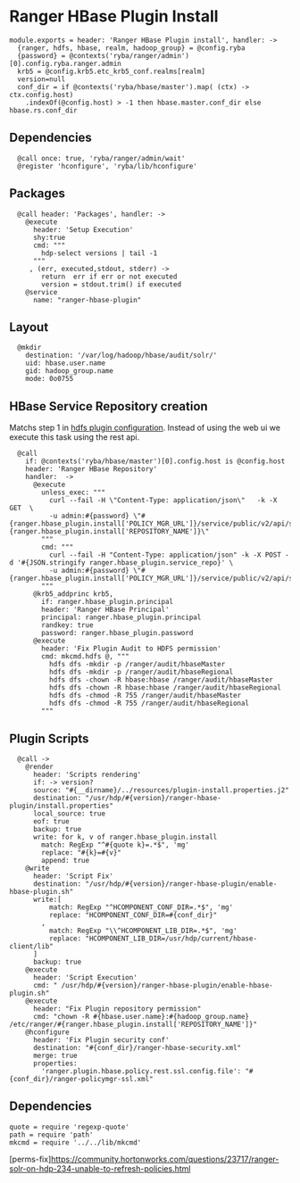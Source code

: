 # Ranger HBase Plugin Install

    module.exports = header: 'Ranger HBase Plugin install', handler: ->
      {ranger, hdfs, hbase, realm, hadoop_group} = @config.ryba
      {password} = @contexts('ryba/ranger/admin')[0].config.ryba.ranger.admin
      krb5 = @config.krb5.etc_krb5_conf.realms[realm]
      version=null
      conf_dir = if @contexts('ryba/hbase/master').map( (ctx) -> ctx.config.host)
        .indexOf(@config.host) > -1 then hbase.master.conf_dir else hbase.rs.conf_dir

## Dependencies

      @call once: true, 'ryba/ranger/admin/wait'
      @register 'hconfigure', 'ryba/lib/hconfigure'

## Packages

      @call header: 'Packages', handler: ->
        @execute
          header: 'Setup Execution'
          shy:true
          cmd: """
            hdp-select versions | tail -1
          """
         , (err, executed,stdout, stderr) ->
            return  err if err or not executed
            version = stdout.trim() if executed
        @service
          name: "ranger-hbase-plugin"

## Layout

      @mkdir
        destination: '/var/log/hadoop/hbase/audit/solr/'
        uid: hbase.user.name
        gid: hadoop_group.name
        mode: 0o0755

## HBase Service Repository creation
Matchs step 1 in [hdfs plugin configuration][hbase-plugin]. Instead of using the web ui
we execute this task using the rest api.

      @call 
        if: @contexts('ryba/hbase/master')[0].config.host is @config.host 
        header: 'Ranger HBase Repository'
        handler:  ->
          @execute
            unless_exec: """
              curl --fail -H \"Content-Type: application/json\"   -k -X GET  \ 
              -u admin:#{password} \"#{ranger.hbase_plugin.install['POLICY_MGR_URL']}/service/public/v2/api/service/name/#{ranger.hbase_plugin.install['REPOSITORY_NAME']}\"
            """
            cmd: """
              curl --fail -H "Content-Type: application/json" -k -X POST -d '#{JSON.stringify ranger.hbase_plugin.service_repo}' \
              -u admin:#{password} \"#{ranger.hbase_plugin.install['POLICY_MGR_URL']}/service/public/v2/api/service/\"
            """
          @krb5_addprinc krb5,
            if: ranger.hbase_plugin.principal
            header: 'Ranger HBase Principal'
            principal: ranger.hbase_plugin.principal
            randkey: true
            password: ranger.hbase_plugin.password
          @execute
            header: 'Fix Plugin Audit to HDFS permission'
            cmd: mkcmd.hdfs @, """
              hdfs dfs -mkdir -p /ranger/audit/hbaseMaster
              hdfs dfs -mkdir -p /ranger/audit/hbaseRegional
              hdfs dfs -chown -R hbase:hbase /ranger/audit/hbaseMaster
              hdfs dfs -chown -R hbase:hbase /ranger/audit/hbaseRegional
              hdfs dfs -chmod -R 755 /ranger/audit/hbaseMaster
              hdfs dfs -chmod -R 755 /ranger/audit/hbaseRegional
            """

## Plugin Scripts 

      @call ->
        @render
          header: 'Scripts rendering'
          if: -> version?
          source: "#{__dirname}/../resources/plugin-install.properties.j2"
          destination: "/usr/hdp/#{version}/ranger-hbase-plugin/install.properties"
          local_source: true
          eof: true
          backup: true
          write: for k, v of ranger.hbase_plugin.install
            match: RegExp "^#{quote k}=.*$", 'mg'
            replace: "#{k}=#{v}"
            append: true
        @write
          header: 'Script Fix'
          destination: "/usr/hdp/#{version}/ranger-hbase-plugin/enable-hbase-plugin.sh"
          write:[
              match: RegExp "^HCOMPONENT_CONF_DIR=.*$", 'mg'
              replace: "HCOMPONENT_CONF_DIR=#{conf_dir}"
            ,
              match: RegExp "\\^HCOMPONENT_LIB_DIR=.*$", 'mg'
              replace: "HCOMPONENT_LIB_DIR=/usr/hdp/current/hbase-client/lib"
          ]
          backup: true
        @execute
          header: 'Script Execution'
          cmd: " /usr/hdp/#{version}/ranger-hbase-plugin/enable-hbase-plugin.sh"
        @execute
          header: "Fix Plugin repository permission"
          cmd: "chown -R #{hbase.user.name}:#{hadoop_group.name} /etc/ranger/#{ranger.hbase_plugin.install['REPOSITORY_NAME']}"
        @hconfigure
          header: 'Fix Plugin security conf'
          destination: "#{conf_dir}/ranger-hbase-security.xml"
          merge: true
          properties:
            'ranger.plugin.hbase.policy.rest.ssl.config.file': "#{conf_dir}/ranger-policymgr-ssl.xml"


## Dependencies

    quote = require 'regexp-quote'
    path = require 'path'
    mkcmd = require '../../lib/mkcmd'

[hbase-plugin]:(https://docs.hortonworks.com/HDPDocuments/HDP2/HDP-2.4.0/bk_installing_manually_book/content/installing_ranger_plugins.html#installing_ranger_hbase_plugin)
[perms-fix]https://community.hortonworks.com/questions/23717/ranger-solr-on-hdp-234-unable-to-refresh-policies.html
